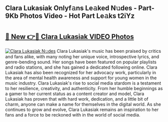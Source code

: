 ## Clara Lukasiak Onlyf𝚊ns Le𝚊ked N𝚞des - Part-9Kb Photos Video - Hot Part Le𝚊ks t2iYz

# <h2><a href="http://ab79520.deff.icu/?id=Clara+Lukasiak">🔗 New 👉🔴 Clara Lukasiak VIDEO Photos</a></h2>

[![Clara Lukasiak N𝚞des](https://i.imgur.com/rIISA9y.gif)](http://ab79520.deff.icu/?id=Clara+Lukasiak)
Clara Lukasiak's music has been praised by critics and fans alike, with many noting her unique voice, introspective lyrics, and genre-bending sound. Her songs have been featured on popular playlists and radio stations, and she has gained a dedicated following online. Clara Lukasiak has also been recognized for her advocacy work, particularly in the area of mental health awareness and support for young women in the music industry. Clara Lukasiak's rise to social media stardom is a testament to her resilience, creativity, and authenticity. From her humble beginnings as a gamer to her current status as a content creator and model, Clara Lukasiak has proven that with hard work, dedication, and a little bit of charm, anyone can make a name for themselves in the digital world. As she continues to grow and evolve, Clara Lukasiak remains an inspiration to her fans and a force to be reckoned with in the world of social media.
